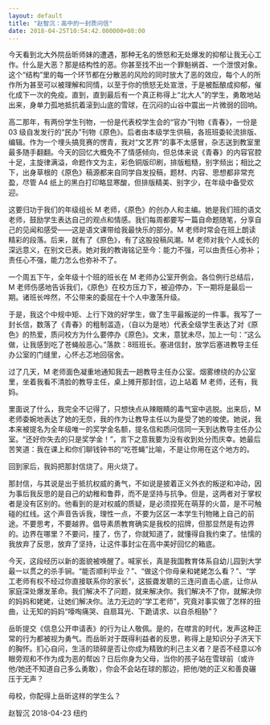 ```yaml
---
layout: default
title: "赵智沉：高中的一封质问信"
date: 2018-04-25T10:54:42.000000+08:00
---
```


今天看到北大外院岳昕师妹的遭遇，那种无名的愤怒和无处爆发的抑郁让我无心工作。什么是大恶？那是结构性的恶。你甚至找不出一个罪魁祸首、一个泄恨对象。这个“结构”里的每一个环节都在分散恶的风险的同时放大了恶的效应，每个人的所作所为甚至可以被理解和同情，以至于你的愤怒无处宣泄，于是被酝酿成抑郁，催化成下一次的免疫。直到，直到最后有一个真正称得上“北大人”的学生，勇敢地站出来，身单力孤地抵抗着滚到山底的雪球，在沉闷的山谷中震出一片微弱的回响。

高二那年，有两份学生刊物，一份是代表校学生会的“官办”刊物《青春》，一份是 03 级自发发行的“民办”刊物《原色》。后者由本级学生供稿，各班班委轮流排版、编辑。作为一个埋头搞竞赛的愣青，我对“文艺界”的事不太感冒，杂志送到教室里最多随手翻翻。今天的回忆大概免不了情感倾向，但总体来说《青春》的内容官腔十足，主旋律满溢，命题作文为主，彩色铜版印刷，排版粗糙，别字频出；相比之下，出身草根的《原色》稿源都来自同学自发投稿，题材、内容、思想都非常充盈，尽管 A4 纸上的黑白打印略显寒酸，但排版精美、别字少，在年级中备受欢迎。

这要归功于我们的年级组长 M 老师，《原色》的创办人和主编。她是我们班的语文老师，鼓励学生表达自己的观点和情感。我们每周都要写一篇自命题随笔，分享自己的见闻和感受——这是语文课带给我最快乐的部分。M 老师时常会在班上朗读精彩的段落。后来，就有了《原色》，有了这股投稿风潮。M 老师对我个人成长的深远意义，在别文已表。她对我的教诲铭记至今：能力不强，可以由责任心弥补；责任心不强，能力怎么也弥补不了。

一个周五下午，全年级十个班的班长在 M 老师办公室开例会。各位例行总结后，M 老师伤感地告诉我们，《原色》在校方压力下，被迫停办，下一期将是最后一期。诸班长哗然，不公带来的委屈在十个人中激荡升级。

于是，我这个中规中矩、上行下效的好学生，做了生平最叛逆的一件事。我写了一封长信，数落了《青春》的粗制滥造，（自以为是地）代表全级学生表达了对《原色》的热爱，质问校方为什么要停办《原色》。文末，意犹未尽，加上一句：“这么做，让我感到吃了苍蝇般恶心。”落款：8班班长。塞进信封，放学后塞进教导主任办公室的门缝里，心怀忐忑地回宿舍。

过了几天，M 老师面色凝重地通知我去一趟教导主任办公室。烟雾缭绕的办公室里，坐着我看不清脸的教导主任，桌上摊开那封信，边上站着 M 老师，还有，我妈。

里面说了什么，我完全不记得了，只想快点从辣眼睛的毒气室中逃脱。出来后，M 老师委婉地表达了她的无奈，我的作为让教导主任以为是受了她的唆使。她说，我本来被提名为全年级唯一的奖学金名额，提名信和质问信同一天到达教导主任办公室。“还好你失去的只是奖学金！”，言下之意我要为没有收到处分而庆幸。她最后苦笑道：我在课上和你们聊钱钟书的“吃苍蝇”比喻，不是让你用在这个地方的。

回到家后，我妈把那封信烧了。用火烧了。

那封信，与其说是出于抵抗权威的勇气，不如说是披着正义外衣的叛逆和冲动，因为事后我反思的是自己的幼稚和鲁莽，而不是坚持与抗争。但是，这两者对于掌权者是没有区别的。他看到的是对权威的质疑，是必须捏死在萌芽的火苗，是不可触碰的红线。这个声音告诉我，理性一点，不要为区区一本学生刊物赌上自己的前途。不要思考，不要越界。倡导素质教育确实是我校的招牌，但那显然是有边界的。边界在哪里？不要问，撞了，伤了，你就知道了，就懂得自我约束了。怯懦的我放弃了反思，放弃了坚持，让这件事封尘在高中美好回忆的箱底。

今天，这段经历以新的面貌被唤醒了。喊家长，真是我国教育体系自幼儿园到大学最一以贯之的杀手锏。“能否顺利毕业？”、“做这个你母亲和姥姥怎么看？”、“学工老师有权不经过你直接联系你的家长”，这振聋发聩的三连问直击心底，让你从家庭深处爆发革命。我们解决不了问题，就来解决你。我们解决不了你，就解决你的妈妈和姥姥，让她们解决你。法力无边的“学工老师”，究竟对事实做了怎样的扭曲，让无知的妈妈“嚎啕痛哭、自扇耳光、下跪请求、以自杀相胁”？

岳昕提交《信息公开申请表》的行为让人敬佩。是的，在噤言的时代，发声这种正常的行为都被视为勇气。而岳昕对于既得利益者的反思，称得上是知识分子济天下的胸怀。扪心自问，生活的琐碎是否让你成为精致的利己主义者？是否不经意以冷眼旁观和不作为成为恶的帮凶？日后你身为父母，当你的孩子站在雪球前（或许他/她还不知道自己多么勇敢），你会不会站在球的那边，把他/她的正义和善良碾压于无声？

母校，你配得上岳昕这样的学生么？

赵智沉 2018-04-23 纽约


